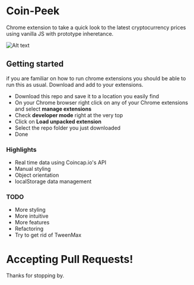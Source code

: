 # Coin-Peek
Chrome extension to take a quick look to the latest cryptocurrency prices using vanilla JS with prototype inheretance.

![Alt text](https://media.giphy.com/media/3o7aCPVG84my1I54Ry/giphy.gif "Optional title")

## Getting started
if you are familiar on how to run chrome extensions you should be able to run this as usual. Download and add to your extensions.

- Download this repo and save it to a location you easily find
- On your Chrome browser right click on any of your Chrome extensions and select **manage extensions**
- Check **developer mode** right at the very top
- Click on **Load unpacked extension**
- Select the repo folder you just downloaded
- Done

### Highlights

- Real time data using Coincap.io's API
- Manual styling
- Object orientation
- localStorage data management

### TODO

- More styling
- More intuitive
- More features
- Refactoring
- Try to get rid of TweenMax


# Accepting Pull Requests!

Thanks for stopping by.